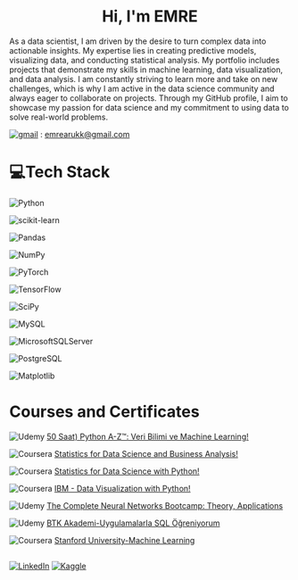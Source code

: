 
<h1 align="center">Hi, I'm EMRE</h1>

As a data scientist, I am driven by the desire to turn complex data into actionable insights. My expertise lies in creating predictive models, visualizing data, and conducting statistical analysis. My portfolio includes projects that demonstrate my skills in machine learning, data visualization, and data analysis. I am constantly striving to learn more and take on new challenges, which is why I am active in the data science community and always eager to collaborate on projects. Through my GitHub profile, I aim to showcase my passion for data science and my commitment to using data to solve real-world problems.


[![gmail](https://img.shields.io/badge/Gmail-D14836?style=for-the-badge&logo=gmail&logoColor=white)](emrearukk@gmail.com) : emrearukk@gmail.com


# 💻Tech Stack
![Python](https://img.shields.io/badge/python-3670A0?style=plastic&logo=python&logoColor=ffdd54) 

![scikit-learn](https://img.shields.io/badge/scikit--learn-%23F7931E.svg?style=plastic&logo=scikit-learn&logoColor=white) 

![Pandas](https://img.shields.io/badge/pandas-%23150458.svg?style=plastic&logo=pandas&logoColor=white) 

![NumPy](https://img.shields.io/badge/numpy-%23013243.svg?style=plastic&logo=numpy&logoColor=white) 

![PyTorch](https://img.shields.io/badge/PyTorch-%23EE4C2C.svg?style=plastic&logo=PyTorch&logoColor=white) 

![TensorFlow](https://img.shields.io/badge/TensorFlow-%23FF6F00.svg?style=plastic&logo=TensorFlow&logoColor=white) 

![SciPy](https://img.shields.io/badge/SciPy-%230C55A5.svg?style=for-the-badge&logo=scipy&logoColor=%white)

![MySQL](https://img.shields.io/badge/MySQL-005C84?style=for-the-badge&logo=mysql&logoColor=white) 

![MicrosoftSQLServer](https://img.shields.io/badge/Microsoft%20SQL%20Sever-CC2927?style=plastic&logo=microsoft%20sql%20server&logoColor=white) 

![PostgreSQL](https://img.shields.io/badge/PostgreSQL-316192?style=for-the-badge&logo=postgresql&logoColor=white) 

![Matplotlib](https://img.shields.io/badge/Matplotlib-%23ffffff.svg?style=for-the-badge&logo=Matplotlib&logoColor=black)


# Courses and Certificates


![Udemy](https://img.shields.io/badge/Udemy-EC5252?style=for-the-badge&logo=Udemy&logoColor=white)  [50 Saat) Python A-Z™: Veri Bilimi ve Machine Learning!](http://ude.my/UC-cf1b5ecd-8fd4-45d3-b379-ee9e5e2b684e/)


![Coursera](https://img.shields.io/badge/Coursera-0056D2?style=for-the-badge&logo=Coursera&logoColor=white) [Statistics for Data Science and Business Analysis!](https://www.coursera.org/account/accomplishments/certificate/7AB9DUGYVW9V)


![Coursera](https://img.shields.io/badge/Coursera-0056D2?style=for-the-badge&logo=Coursera&logoColor=white) [Statistics for Data Science with Python!](https://www.coursera.org/account/accomplishments/certificate/7AB9DUGYVW9V)


![Coursera](https://img.shields.io/badge/Coursera-0056D2?style=for-the-badge&logo=Coursera&logoColor=white) [IBM - Data Visualization with Python!](https://www.credly.com/go/KBCFLC34)


![Udemy](https://img.shields.io/badge/Udemy-EC5252?style=for-the-badge&logo=Udemy&logoColor=white) [The Complete Neural Networks Bootcamp: Theory, Applications](https://www.udemy.com/certificate/UC-31483e44)


![Udemy](https://img.shields.io/badge/Udemy-EC5252?style=for-the-badge&logo=Udemy&logoColor=white)  [BTK Akademi-Uygulamalarla SQL Öğreniyorum](https://www.btkakademi.gov.tr/portal/certificate/view?hashId=8jmh8Y0Ml)



![Coursera](https://img.shields.io/badge/Coursera-0056D2?style=for-the-badge&logo=Coursera&logoColor=white) [Stanford University-Machine Learning](https://www.coursera.org/account/accomplishments/certificate/JVZWP5DYM2DV)


##


[![LinkedIn](https://img.shields.io/badge/LinkedIn-%230077B5.svg?logo=linkedin&logoColor=white)](www.linkedin.com/in/emre-aruk-90108a130) [![Kaggle](https://img.shields.io/badge/Kaggle-20BEFF?style=for-the-badge&logo=Kaggle&logoColor=white)](https://www.kaggle.com/emrearuk)
